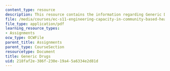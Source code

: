 ```yaml
---
content_type: resource
description: This resource contains the information regarding Generic Drugs.
file: /media/courses/ec-s11-engineering-capacity-in-community-based-healthcare-fall-2005/218faf2e386f230e19a45a6334e2d81d_MITEC_S11F05_hw2_kim.pdf
file_type: application/pdf
learning_resource_types:
- Assignments
ocw_type: OCWFile
parent_title: Assignments
parent_type: CourseSection
resourcetype: Document
title: Generic Drugs
uid: 218faf2e-386f-230e-19a4-5a6334e2d81d
---
```

